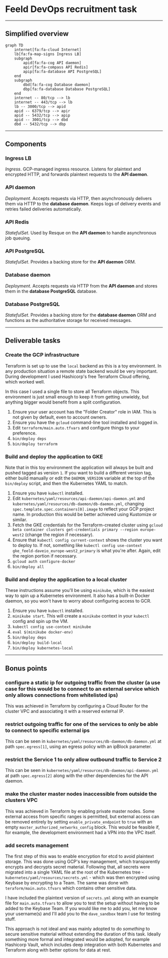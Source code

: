 # Feeld DevOps recruitment task

  ---

## Simplified overview

```mermaid
graph TD
    internet[fa:fa-cloud Internet]
    lb[fa:fa-map-signs Ingress LB]
    subgraph
        apid[fa:fa-cog API daemon]
        apir[fa:fa-compass API Redis]
        apip[fa:fa-database API PostgreSQL]
    end
    subgraph
        dbd[fa:fa-cog Database daemon]
        dbp[fa:fa-database Database PostgreSQL]
    end
    internet -- 80/tcp --> lb
    internet -- 443/tcp --> lb
    lb -- 3000/tcp --> apid
    apid -- 6379/tcp --> apir
    apid -- 5432/tcp --> apip
    apid -- 3001/tcp --> dbd
    dbd -- 5432/tcp --> dbp
```

  ---

## Components

### Ingress LB

*Ingress*. GCP-managed ingress resource. Listens for plaintext and encrypted HTTP, and forwards plaintext requests to the **API daemon**.

### API daemon

*Deployment*. Accepts requests via HTTP, then asynchronously delivers them via HTTP to the **database daemon**. Keeps logs of delivery events and retries failed deliveries automatically.

### API Redis

*StatefulSet*. Used by Resque on the **API daemon** to handle asynchronous job queuing.

### API PostgreSQL

*StatefulSet*. Provides a backing store for the **API daemon** ORM.

### Database daemon

*Deployment*. Accepts requests via HTTP from the **API daemon** and stores them in the **database PostgreSQL** database.

### Database PostgreSQL

*StatefulSet*. Provides a backing store for the **database daemon** ORM and functions as the authoritative storage for received messages.

  ---

## Deliverable tasks

### Create the GCP infrastructure

Terraform is set up to use the `local` backend as this is a toy environment. In any production situation a remote state backend would be very important. During development I used Hashicorp's free Terraform Cloud offering, which worked well.

In this case I used a single file to store all Terraform objects. This environment is just small enough to keep it from getting unwieldy, but anything bigger would benefit from a split configuration.

1. Ensure your user account has the "Folder Creator" role in IAM. This is not given by default, even to account owners.
1. Ensure you have the `gcloud` command-line tool installed and logged in.
2. Edit `terraform/main.auto.tfvars` and configure things to your preference.
3. `bin/deploy deps`
4. `bin/deploy terraform`

### Build and deploy the application to GKE

Note that in this toy environment the application will always be built and pushed tagged as version `1`. If you want to build a different version tag, either build manually or edit the `DAEMON_VERSION` variable at the top of the `bin/deploy` script, and then the Kubernetes YAML to match.

1. Ensure you have `kubectl` installed.
2. Edit `kubernetes/yaml/resources/api-daemon/api-daemon.yml` and `kubernetes/yaml/resources/db-daemon/db-daemon.yml`, changing `spec.template.spec.containers[0].image` to reflect your GCP project name. In production this would be better achieved using Kustomize or similar.
3. Fetch the GKE credentials for the Terraform-created cluster using `gcloud beta container clusters get-credentials primary --region europe-west2` (change the region if necessary).
4. Ensure that `kubectl config current-context` shows the cluster you want to deploy to. If not, something like `kubectl config use-context gke_feeld-daveio_europe-west2_primary` is what you're after. Again, edit the region portion if necessary.
5. `gcloud auth configure-docker`
6. `bin/deploy all`

### Build and deploy the application to a local cluster

These instructions assume you'll be using `minikube`, which is the easiest way to spin up a Kubernetes environment. It also has a built-in Docker daemon, so you won't have to worry about configuring access to GCR.

1. Ensure you have `kubectl` installed.
2. `minikube start`. This will create a `minikube` context in your `kubectl` config and spin up the VM.
3. `kubectl config use-context minikube`
4. `eval $(minikube docker-env)`
5. `bin/deploy deps`
6. `bin/deploy build-local`
7. `bin/deploy kubernetes-local`

  ---

## Bonus points

### configure a static ip for outgoing traffic from the cluster (a use case for this would be to connect to an external service which only allows connections from whitelisted ips)

This was achieved in Terraform by configuring a Cloud Router for the cluster VPC and associating it with a reserved external IP.

### restrict outgoing traffic for one of the services to only be able to connect to specific external ips

This can be seen in `kubernetes/yaml/resources/db-daemon/db-daemon.yml` at path `spec.egress[1]`, using an egress policy with an ipBlock parameter.

### restrict the Service 1 to only allow outbound traffic to Service 2

This can be seen in `kubernetes/yaml/resources/db-daemon/api-daemon.yml` at path `spec.egress[2]` along with the other dependencies for the API daemon.

### make the cluster master nodes inaccessible from outside the clusters VPC

This was achieved in Terraform by enabling private master nodes. Some external access from specific ranges is permitted, but external access can be removed entirely by setting `enable_private_endpoint` to `true` with an empty `master_authorized_networks_config` block. This would be feasible if, for example, the development environment had a VPN into the VPC itself.

### add secrets management

The first step of this was to enable encryption for etcd to avoid plaintext storage. This was done using GCP's key management, which transparently encrypts and decrypts secret material. Following that, all secrets were migrated into a single YAML file at the root of the Kubernetes tree - `kubernetes/yaml/resources/secrets.yml` - which was then encrypted using Keybase by encrypting to a Team. The same was done with `teraform/main.auto.tfvars` which contains other sensitive data.

I have included the plaintext version of `secrets.yml` along with an example file for `main.auto.tfvars` to allow you to test the setup without having to be added to the Keybase Team.  If you would like me to add you, let me know your username(s) and I'll add you to the `dave_sandbox` team I use for testing stuff.

This approach is not ideal and was mainly adopted to do *something* to secure sensitive material without extending the duration of this task. Ideally something more formal and integrated would be adopted, for example Hashicorp Vault, which includes deep integration with both Kubernetes and Terraform along with better options for data at rest.
